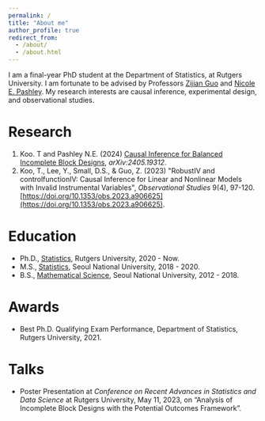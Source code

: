 ```yaml
---
permalink: /
title: "About me"
author_profile: true
redirect_from: 
  - /about/
  - /about.html
---
```


I am a final-year PhD student at the Department of Statistics, at Rutgers University. I am fortunate to be advised by Professors [Zijian Guo](https://statweb.rutgers.edu/zijguo/) and [Nicole E. Pashley](https://sites.google.com/view/npashley/home?authuser=0). My research interests are causal inference, experimental design, and observational studies.

Research
======
1. Koo. T and Pashley N.E. (2024) [Causal Inference for Balanced Incomplete Block Designs](https://arxiv.org/abs/2405.19312), *arXiv:2405.19312*.
1. Koo, T., Lee, Y., Small, D.S., & Guo, Z. (2023) "RobustIV and controlfunctionIV: Causal Inference for Linear and Nonlinear Models with Invalid Instrumental Variables", *Observational Studies* 9(4), 97-120. [https://doi.org/10.1353/obs.2023.a906625](https://doi.org/10.1353/obs.2023.a906625).

Education
======
* Ph.D., [Statistics](https://stat.rutgers.edu), Rutgers University, 2020 - Now.
* M.S., [Statistics](https://stat.snu.ac.kr), Seoul National University, 2018 - 2020.
* B.S., [Mathematical Science](https://www.math.snu.ac.kr/board/?mid=portal), Seoul National University, 2012 - 2018.

Awards
======
* Best Ph.D. Qualifying Exam Performance, Department of Statistics, Rutgers University, 2021.

Talks
======
* Poster Presentation at *Conference on Recent Advances in Statistics and Data Science* at Rutgers University, May 11, 2023, on “Analysis of Incomplete Block Designs with the Potential Outcomes Framework”.

